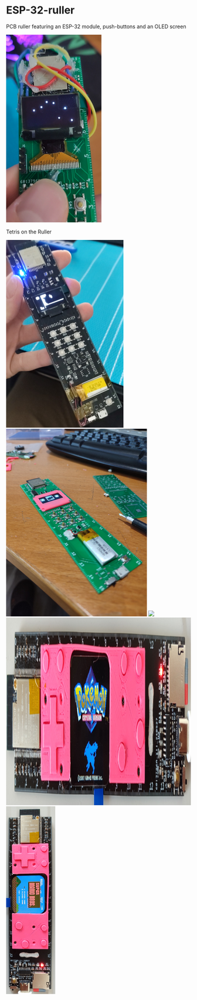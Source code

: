 # ESP-32-ruller
PCB ruller featuring an ESP-32 module, push-buttons and an OLED screen

<img src="photos/v0.1.png" height="512"/>

Tetris on the Ruller

<img src="photos/ruller_v1.jpg" height="512"/>
<img src="photos/ruller_v2.jpg" height="512"/>
<img src="photos/v0_v2.jpg" height="512"/>
<img src="photos/pokemon.jpg" height="512"/>
<img src="photos/mario.jpg" height="512"/>

